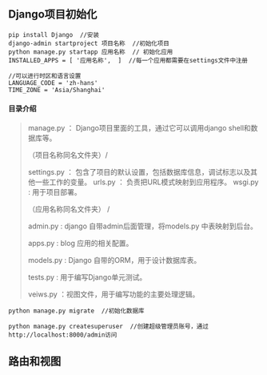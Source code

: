## Django项目初始化  

	pip install Django  //安装
	django-admin startproject 项目名称  //初始化项目
	python manage.py startapp 应用名称  // 初始化应用  
	INSTALLED_APPS = [ '应用名称',	]  //每一个应用都需要在settings文件中注册
	
	//可以进行时区和语言设置
	LANGUAGE_CODE = 'zh-hans'
	TIME_ZONE = 'Asia/Shanghai'  

#### 目录介绍  
> manage.py ： Django项目里面的工具，通过它可以调用django shell和数 据库等。
> 
> （项目名称同名文件夹）/
> 
> settings.py ： 包含了项目的默认设置，包括数据库信息，调试标志以及其他一些工作的变量。
>  urls.py ： 负责把URL模式映射到应用程序。
>  wsgi.py :  用于项目部署。  
>  
>（应用名称同名文件夹） /
> 
> admin.py  :  django 自带admin后面管理，将models.py 中表映射到后台。
> 
>  apps.py :  blog 应用的相关配置。
> 
>  models.py  : Django 自带的ORM，用于设计数据库表。
> 
>  tests.py  :  用于编写Django单元测试。
> 
>  veiws.py ：视图文件，用于编写功能的主要处理逻辑。  

	python manage.py migrate  //初始化数据库

	python manage.py createsuperuser  //创建超级管理员账号，通过http://localhost:8000/admin访问

## 路由和视图